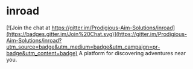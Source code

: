 # inroad

[![Join the chat at https://gitter.im/Prodigious-Aim-Solutions/inroad](https://badges.gitter.im/Join%20Chat.svg)](https://gitter.im/Prodigious-Aim-Solutions/inroad?utm_source=badge&utm_medium=badge&utm_campaign=pr-badge&utm_content=badge)
A platform for discovering adventures near you.